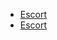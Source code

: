 * [Escort](https://escapefromtarkov.fandom.com/wiki/Escort)
* [Escort](https://escapefromtarkov.fandom.com/wiki/Escort)